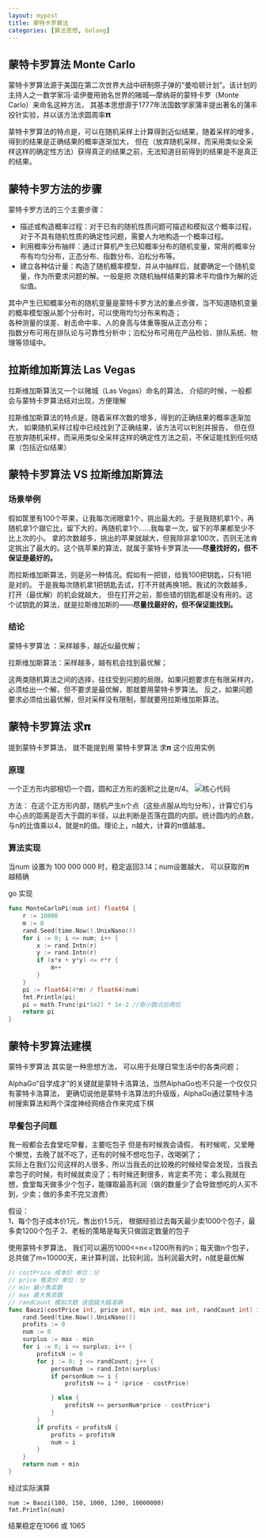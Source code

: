 ```yaml
---
layout: mypost
title: 蒙特卡罗算法
categories: [算法思想, Golang]
---
```


## 蒙特卡罗算法 Monte Carlo
蒙特卡罗算法源于美国在第二次世界大战中研制原子弹的“曼哈顿计划”。该计划的主持人之一数学家冯·诺伊曼用驰名世界的赌城—摩纳哥的蒙特卡罗（Monte Carlo）来命名这种方法，
其基本思想源于1777年法国数学家蒲丰提出著名的蒲丰投针实验，并以该方法求圆周率<big>𝛑</big>  

蒙特卡罗算法的特点是，可以在随机采样上计算得到近似结果，随着采样的增多，得到的结果是正确结果的概率逐渐加大，
但在（放弃随机采样，而采用类似全采样这样的确定性方法）获得真正的结果之前，无法知道目前得到的结果是不是真正的结果。​

## 蒙特卡罗方法的步骤

蒙特卡罗方法的三个主要步骤：

- 描述或构造概率过程：对于已有的随机性质问题可描述和模拟这个概率过程，对于不具有随机性质的确定性问题，需要人为地构造一个概率过程。
- 利用概率分布抽样：通过计算机产生已知概率分布的随机变量，常用的概率分布有均匀分布，正态分布、指数分布、泊松分布等。
- 建立各种估计量：构造了随机概率模型，并从中抽样后，就要确定一个随机变量，作为所要求问题的解。一般是把 次随机抽样结果的算术平均值作为解的近似值。

其中产生已知概率分布的随机变量是蒙特卡罗方法的重点步骤，当不知道随机变量的概率模型服从那个分布时，可以使用均匀分布来构造；  
各种测量的误差、射击命中率、人的身高与体重等服从正态分布；  
指数分布可用在排队论与可靠性分析中；泊松分布可用在产品检验、排队系统、物理等领域中。  

## 拉斯维加斯算法 Las Vegas
拉斯维加斯算法又一个以赌城（Las Vegas）命名的算法， 介绍的时候，一般都会与蒙特卡罗算法结对出现，方便理解

拉斯维加斯算法的特点是，随着采样次数的增多，得到的正确结果的概率逐渐加大，
如果随机采样过程中已经找到了正确结果，该方法可以判别并报告，
但在但在放弃随机采样，而采用类似全采样这样的确定性方法之前，不保证能找到任何结果（包括近似结果）​

## 蒙特卡罗算法 VS 拉斯维加斯算法

### 场景举例
假如筐里有100个苹果，让我每次闭眼拿1个，挑出最大的。于是我随机拿1个，再随机拿1个跟它比，留下大的，再随机拿1个……我每拿一次，留下的苹果都至少不比上次的小。
拿的次数越多，挑出的苹果就越大，但我除非拿100次，否则无法肯定挑出了最大的。这个挑苹果的算法，就属于蒙特卡罗算法——**尽量找好的，但不保证是最好的。**

而拉斯维加斯算法，则是另一种情况。假如有一把锁，给我100把钥匙，只有1把是对的。
于是我每次随机拿1把钥匙去试，打不开就再换1把。我试的次数越多，打开（最优解）的机会就越大，
但在打开之前，那些错的钥匙都是没有用的。这个试钥匙的算法，就是拉斯维加斯的——**尽量找最好的，但不保证能找到。**

### 结论
蒙特卡罗算法    ：采样越多，越近似最优解；

拉斯维加斯算法：采样越多，越有机会找到最优解；​

这两类随机算法之间的选择，往往受到问题的局限。如果问题要求在有限采样内，必须给出一个解，但不要求是最优解，那就要用蒙特卡罗算法。
反之，如果问题要求必须给出最优解，但对采样没有限制，那就要用拉斯维加斯算法。​

## 蒙特卡罗算法 求𝛑

提到蒙特卡罗算法， 就不能提到用 蒙特卡罗算法 求𝛑 这个应用实例

### 原理
一个正方形内部相切一个圆，圆和正方形的面积之比是π/4。 
![核心代码](1613985808290.jpg)

方法：
在这个正方形内部，随机产生n个点（这些点服从均匀分布），计算它们与中心点的距离是否大于圆的半径，以此判断是否落在圆的内部。统计圆内的点数，与n的比值乘以4，就是π的值。理论上，n越大，计算的π值越准。

### 算法实现
当num 设置为 100 000 000 时，稳定返回3.14；num设置越大， 可以获取的𝛑 越精确

go 实现
````go
func MonteCarloPi(num int) float64 {
	r := 10000
	m := 0
	rand.Seed(time.Now().UnixNano())
	for i := 0; i <= num; i++ {
		x := rand.Intn(r)
		y := rand.Intn(r)
		if (x*x + y*y) <= r*r {
			m++
		}
	}
	pi := float64(4*m) / float64(num)
	fmt.Println(pi)
	pi = math.Trunc(pi*1e2) * 1e-2 //取小数点后两位
	return pi
}
````

## 蒙特卡罗算法建模

蒙特卡罗算法 其实是一种思想方法， 可以用于处理日常生活中的各类问题；

AlphaGo“自学成才”的关键就是蒙特卡洛算法，当然AlphaGo也不只是一个仅仅只有蒙特卡洛算法，
更确切说他是蒙特卡洛算法的升级版，AlphaGo通过蒙特卡洛树搜索算法和两个深度神经网络合作来完成下棋

### 早餐包子问题
我一般都会去食堂吃早餐，主要吃包子 但是有时候我会请假， 有时候呢，又爱睡个懒觉，去晚了就不吃了，还有的时候不想吃包子，改喝粥了；  
实际上在我们公司这样的人很多，所以当我去的比较晚的时候经常会发现，当我去拿包子的时候，有时候就卖没了；有时候还剩很多，肯定卖不完；
拿么我就在想，食堂每天做多少个包子，能赚取最高利润（做的数量少了会导致想吃的人买不到，少卖；做的多卖不完又浪费）

假设：  
1、每个包子成本价1元，售出价1.5元， 根据经验过去每天最少卖1000个包子，最多卖1200个包子
2、老板的策略是每天只做固定数量的包子

使用蒙特卡罗算法， 我们可以遍历1000<=n<=1200所有的n；每天做n个包子，总共做了m=10000天，来计算利润，比较利润，当利润最大时，n就是最优解

````go
// costPrice 成本价 单位：分
// price 售卖价 单位：分
// min 最小售卖数
// max 最大售卖数
// randCount 模拟次数 该值越大越准确
func Baozi(costPrice int, price int, min int, max int, randCount int) int {
	rand.Seed(time.Now().UnixNano())
	profits := 0
	num := 0
	surplus := max - min
	for i := 0; i <= surplus; i++ {
		profitsN := 0
		for j := 0; j <= randCount; j++ {
			personNum := rand.Intn(surplus)
			if personNum >= i {
				profitsN += i * (price - costPrice)

			} else {
				profitsN += personNum*price - costPrice*i
			}
		}
		if profits < profitsN {
			profits = profitsN
			num = i
		}
	}
	return num + min
}
````
经过实际演算

    num := Baozi(100, 150, 1000, 1200, 10000000)
    fmt.Println(num)

结果稳定在1066 或 1065